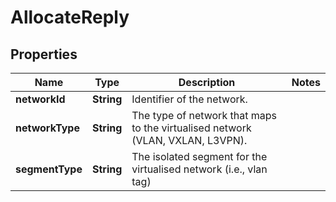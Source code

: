 
# AllocateReply

## Properties
Name | Type | Description | Notes
------------ | ------------- | ------------- | -------------
**networkId** | **String** | Identifier of the network. | 
**networkType** | **String** | The type of network that maps to the virtualised network (VLAN, VXLAN, L3VPN). | 
**segmentType** | **String** | The isolated segment for the virtualised network (i.e., vlan tag) | 



